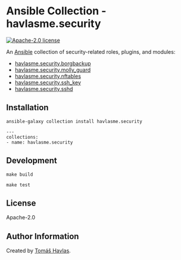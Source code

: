 Ansible Collection - havlasme.security
====================================== 

[![Apache-2.0 license][license-image]][license-link]

An [Ansible](https://www.ansible.com/) collection of security-related roles, plugins, and modules:

- [havlasme.security.borgbackup](/roles/borgbackup_old/README.md)
- [havlasme.security.molly_guard](/roles/molly_guard/README.md)
- [havlasme.security.nftables](/roles/nftables/README.md)
- [havlasme.security.ssh_key](/roles/ssh_key/README.md)
- [havlasme.security.sshd](/roles/sshd/README.md)

Installation
------------

```shell
ansible-galaxy collection install havlasme.security
```

```shell title="requirements.yml"
---
collections:
- name: havlasme.security
```

Development
-----------

```shell
make build
```

```shell title="molecule"
make test
```

License
-------

Apache-2.0

Author Information
------------------

Created by [Tomáš Havlas](https://havlas.me/).

[license-image]: https://img.shields.io/badge/license-Apache2.0-blue.svg?style=flat-square
[license-link]: LICENSE
